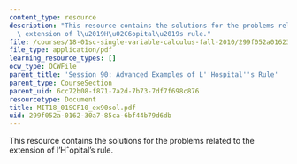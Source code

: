 ```yaml
---
content_type: resource
description: "This resource contains the solutions for the problems related to the\
  \ extension of l\u2019H\u02C6opital\u2019s rule."
file: /courses/18-01sc-single-variable-calculus-fall-2010/299f052a016230a785ca6bf44b79d6db_MIT18_01SCF10_ex90sol.pdf
file_type: application/pdf
learning_resource_types: []
ocw_type: OCWFile
parent_title: 'Session 90: Advanced Examples of L''Hospital''s Rule'
parent_type: CourseSection
parent_uid: 6cc72b08-f871-7a2d-7b73-7df7f698c876
resourcetype: Document
title: MIT18_01SCF10_ex90sol.pdf
uid: 299f052a-0162-30a7-85ca-6bf44b79d6db
---
```

This resource contains the solutions for the problems related to the extension of l’Hˆopital’s rule.

